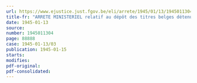 ```yaml
---
url: https://www.ejustice.just.fgov.be/eli/arrete/1945/01/13/1945011304/justel
title-fr: "ARRETE MINISTERIEL relatif au dépôt des titres belges détenus par des personnes physiques ou morales résidant ou établies en territoire français"
date: 1945-01-13
source:
number: 1945011304
page: 88888
case: 1945-01-13/03
publication: 1945-01-15
starts:
modifies:
pdf-original:
pdf-consolidated:
---
```


